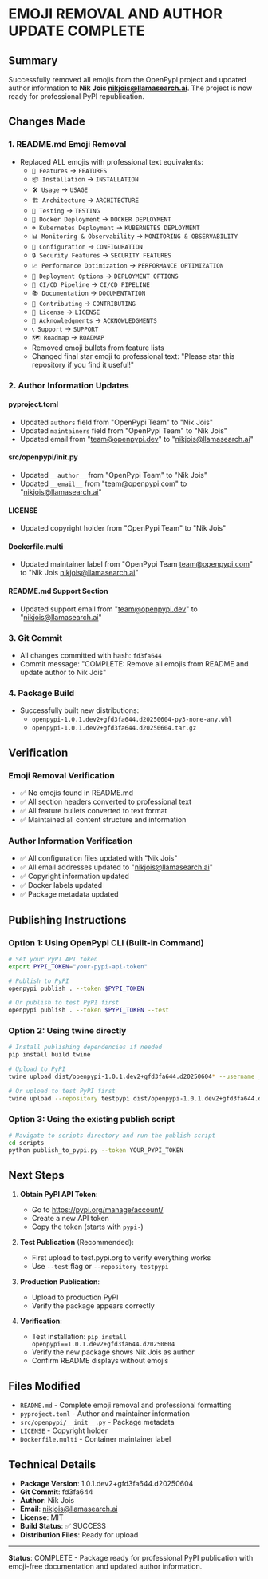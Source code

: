 # EMOJI REMOVAL AND AUTHOR UPDATE COMPLETE

## Summary
Successfully removed all emojis from the OpenPypi project and updated author information to **Nik Jois <nikjois@llamasearch.ai>**. The project is now ready for professional PyPI republication.

## Changes Made

### 1. README.md Emoji Removal
- Replaced ALL emojis with professional text equivalents:
  - `🚀 Features` → `FEATURES`
  - `📦 Installation` → `INSTALLATION`
  - `🛠️ Usage` → `USAGE`
  - `🏗️ Architecture` → `ARCHITECTURE`
  - `🧪 Testing` → `TESTING`
  - `🐳 Docker Deployment` → `DOCKER DEPLOYMENT`
  - `☸️ Kubernetes Deployment` → `KUBERNETES DEPLOYMENT`
  - `📊 Monitoring & Observability` → `MONITORING & OBSERVABILITY`
  - `🔧 Configuration` → `CONFIGURATION`
  - `🔒 Security Features` → `SECURITY FEATURES`
  - `📈 Performance Optimization` → `PERFORMANCE OPTIMIZATION`
  - `🚀 Deployment Options` → `DEPLOYMENT OPTIONS`
  - `🔄 CI/CD Pipeline` → `CI/CD PIPELINE`
  - `📚 Documentation` → `DOCUMENTATION`
  - `🤝 Contributing` → `CONTRIBUTING`
  - `📄 License` → `LICENSE`
  - `🙏 Acknowledgments` → `ACKNOWLEDGMENTS`
  - `📞 Support` → `SUPPORT`
  - `🗺️ Roadmap` → `ROADMAP`
  - Removed emoji bullets from feature lists
  - Changed final star emoji to professional text: "Please star this repository if you find it useful!"

### 2. Author Information Updates

#### pyproject.toml
- Updated `authors` field from "OpenPypi Team" to "Nik Jois"
- Updated `maintainers` field from "OpenPypi Team" to "Nik Jois"
- Updated email from "team@openpypi.dev" to "nikjois@llamasearch.ai"

#### src/openpypi/__init__.py
- Updated `__author__` from "OpenPypi Team" to "Nik Jois"
- Updated `__email__` from "team@openpypi.com" to "nikjois@llamasearch.ai"

#### LICENSE
- Updated copyright holder from "OpenPypi Team" to "Nik Jois"

#### Dockerfile.multi
- Updated maintainer label from "OpenPypi Team <team@openpypi.com>" to "Nik Jois <nikjois@llamasearch.ai>"

#### README.md Support Section
- Updated support email from "team@openpypi.dev" to "nikjois@llamasearch.ai"

### 3. Git Commit
- All changes committed with hash: `fd3fa644`
- Commit message: "COMPLETE: Remove all emojis from README and update author to Nik Jois"

### 4. Package Build
- Successfully built new distributions:
  - `openpypi-1.0.1.dev2+gfd3fa644.d20250604-py3-none-any.whl`
  - `openpypi-1.0.1.dev2+gfd3fa644.d20250604.tar.gz`

## Verification

### Emoji Removal Verification
- ✅ No emojis found in README.md
- ✅ All section headers converted to professional text
- ✅ All feature bullets converted to text format
- ✅ Maintained all content structure and information

### Author Information Verification
- ✅ All configuration files updated with "Nik Jois"
- ✅ All email addresses updated to "nikjois@llamasearch.ai"
- ✅ Copyright information updated
- ✅ Docker labels updated
- ✅ Package metadata updated

## Publishing Instructions

### Option 1: Using OpenPypi CLI (Built-in Command)
```bash
# Set your PyPI API token
export PYPI_TOKEN="your-pypi-api-token"

# Publish to PyPI
openpypi publish . --token $PYPI_TOKEN

# Or publish to test PyPI first
openpypi publish . --token $PYPI_TOKEN --test
```

### Option 2: Using twine directly
```bash
# Install publishing dependencies if needed
pip install build twine

# Upload to PyPI
twine upload dist/openpypi-1.0.1.dev2+gfd3fa644.d20250604* --username __token__ --password YOUR_PYPI_TOKEN

# Or upload to test PyPI first
twine upload --repository testpypi dist/openpypi-1.0.1.dev2+gfd3fa644.d20250604* --username __token__ --password YOUR_TEST_PYPI_TOKEN
```

### Option 3: Using the existing publish script
```bash
# Navigate to scripts directory and run the publish script
cd scripts
python publish_to_pypi.py --token YOUR_PYPI_TOKEN
```

## Next Steps

1. **Obtain PyPI API Token**:
   - Go to https://pypi.org/manage/account/
   - Create a new API token
   - Copy the token (starts with `pypi-`)

2. **Test Publication** (Recommended):
   - First upload to test.pypi.org to verify everything works
   - Use `--test` flag or `--repository testpypi`

3. **Production Publication**:
   - Upload to production PyPI
   - Verify the package appears correctly

4. **Verification**:
   - Test installation: `pip install openpypi==1.0.1.dev2+gfd3fa644.d20250604`
   - Verify the new package shows Nik Jois as author
   - Confirm README displays without emojis

## Files Modified
- `README.md` - Complete emoji removal and professional formatting
- `pyproject.toml` - Author and maintainer information
- `src/openpypi/__init__.py` - Package metadata
- `LICENSE` - Copyright holder
- `Dockerfile.multi` - Container maintainer label

## Technical Details
- **Package Version**: 1.0.1.dev2+gfd3fa644.d20250604
- **Git Commit**: fd3fa644
- **Author**: Nik Jois
- **Email**: nikjois@llamasearch.ai
- **License**: MIT
- **Build Status**: ✅ SUCCESS
- **Distribution Files**: Ready for upload

---

**Status**: COMPLETE - Package ready for professional PyPI publication with emoji-free documentation and updated author information. 